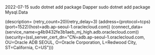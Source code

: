 2022-07-15
     sudo dotnet add package Dapper
     sudo dotnet add package Mysql.Data



(description= (retry_count=20)(retry_delay=3)
(address=(protocol=tcps)(port=1522)(host=adb.ap-seoul-1.oraclecloud.com))
(connect_data=(service_name=g4b9432fe3b1aeb_mj_high.adb.oraclecloud.com))
(security=(ssl_server_cert_dn="CN=adb.ap-seoul-1.oraclecloud.com, OU=Oracle ADB SEOUL, O=Oracle Corporation, L=Redwood City, ST=California, C=US")))
